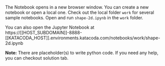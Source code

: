 The Notebook opens in a new browser window. You can create a new notebook or open a local one. Check out the local folder `work` for several sample notebooks. Open and run `shape-2d.ipynb` in the `work` folder.

You can also open the Jupyter Notebook at https://[[HOST_SUBDOMAIN]]-8888-[[KATACODA_HOST]].environments.katacoda.com/notebooks/work/shape-2d.ipynb

**Note:**
There are placeholder(s) to write python code. If you need any help, you can checkout solution tab.